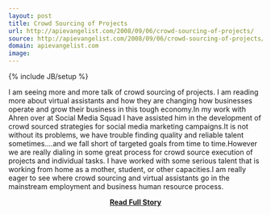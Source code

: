 ```yaml
---
layout: post
title: Crowd Sourcing of Projects
url: http://apievangelist.com/2008/09/06/crowd-sourcing-of-projects/
source: http://apievangelist.com/2008/09/06/crowd-sourcing-of-projects/
domain: apievangelist.com
image: 
---
```

{% include JB/setup %}<p>I am seeing more and more talk of crowd sourcing of projects.  I am reading more about virtual assistants and how they are changing how businesses operate and grow their business in this tough economy.In my work with Ahren over at Social Media Squad I have assisted him in the development of crowd sourced strategies for social media marketing campaigns.It is not without its problems, we have trouble finding quality and reliable talent sometimes....and we fall short of targeted goals from time to time.However we are really dialing in some great process for crowd source execution of projects and individual tasks.  I have worked with some serious talent that is working from home as a mother, student, or other capacities.I am really eager to see where crowd sourcing and virtual assistants go in the mainstream employment and business human resource process.</p>
<center><p><a href="http://apievangelist.com/2008/09/06/crowd-sourcing-of-projects/" style='padding:25px; font-sze:18px; font-weight: bold;'>Read Full Story</a></p></center>
